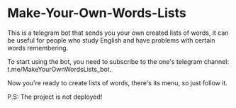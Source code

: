 # Make-Your-Own-Words-Lists
This is a telegram bot that sends you your own created lists of words, it can be useful for people who study English and have problems with certain words remembering. 

To start using the bot, you need to subscribe to the one's telegram channel: t.me/MakeYourOwnWordsLists_bot. 

Now you're ready to create lists of words, there's its menu, so just follow it. 

P.S: The project is not deployed!


